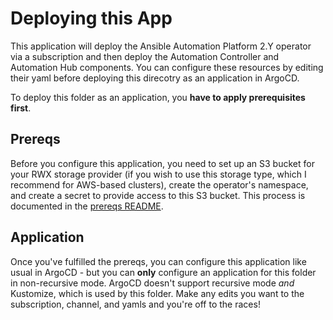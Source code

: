 # Deploying this App

This application will deploy the Ansible Automation Platform 2.Y operator via a subscription and then deploy the Automation Controller and Automation Hub components.  You can configure these resources by editing their yaml before deploying this direcotry as an application in ArgoCD.  

To deploy this folder as an application, you **have to apply prerequisites first**.  

## Prereqs

Before you configure this application, you need to set up an S3 bucket for your RWX storage provider (if you wish to use this storage type, which I recommend for AWS-based clusters), create the operator's namespace, and create a secret to provide access to this S3 bucket.  This process is documented in the [prereqs README](.prereqs/README.md).  

## Application

Once you've fulfilled the prereqs, you can configure this application like usual in ArgoCD - but you can **only** configure an application for this folder in non-recursive mode.  ArgoCD doesn't support recursive mode _and_ Kustomize, which is used by this folder.  Make any edits you want to the subscription, channel, and yamls and you're off to the races!  